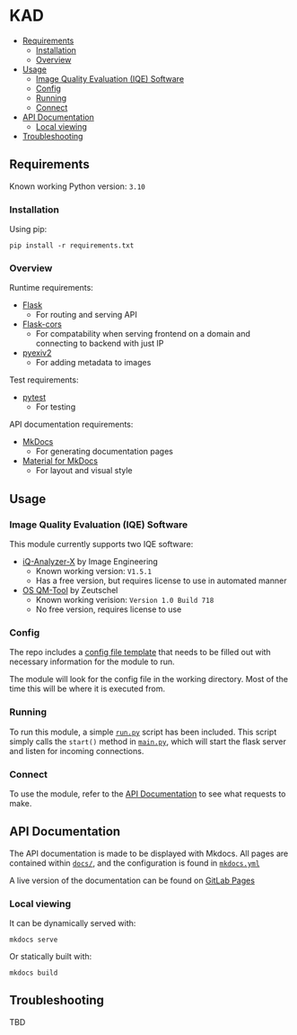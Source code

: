 # KAD

- [Requirements](#requirements)
    - [Installation](#installation)
    - [Overview](#overview)
- [Usage](#usage)
    - [Image Quality Evaluation (IQE) Software](#image-quality-evaluation-iqe-software)
    - [Config](#config)
    - [Running](#running)
    - [Connect](#connect)
- [API Documentation](#api-documentation)
    - [Local viewing](#local-viewing)
- [Troubleshooting](#troubleshooting)

## Requirements

Known working Python version: `3.10`

### Installation

Using pip:
```
pip install -r requirements.txt
```

### Overview

Runtime requirements:
- [Flask](https://github.com/pallets/flask/)
    - For routing and serving API
- [Flask-cors](https://github.com/corydolphin/flask-cors)
    - For compatability when serving frontend on a domain and connecting to backend with just IP
- [pyexiv2](https://github.com/LeoHsiao1/pyexiv2)
    - For adding metadata to images

Test requirements:
- [pytest](https://github.com/pytest-dev/pytest)
    - For testing

API documentation requirements:
- [MkDocs](https://github.com/mkdocs/mkdocs/)
    - For generating documentation pages
- [Material for MkDocs](https://github.com/squidfunk/mkdocs-material)
    - For layout and visual style

## Usage

### Image Quality Evaluation (IQE) Software

This module currently supports two IQE software:
- [iQ-Analyzer-X](https://image-engineering.de/products/software/iq-analyzer-x/) by Image Engineering
    - Known working version: `V1.5.1`
    - Has a free version, but requires license to use in automated manner   
- [OS QM-Tool](https://www.zeutschel.de/en/software/qm-os/) by Zeutschel
    - Known working verision: `Version 1.0 Build 718`
    - No free version, requires license to use

### Config

The repo includes a [config file template](config.ini.template) that needs to be filled out with necessary information for the module to run. 

The module will look for the config file in the working directory. Most of the time this will be where it is executed from. 

### Running

To run this module, a simple [`run.py`](run.py) script has been included. This script simply calls the `start()` method in [`main.py`](kad/main.py), which will start the flask server and listen for incoming connections.

### Connect

To use the module, refer to the [API Documentation](#api-documentation) to see what requests to make.

## API Documentation

The API documentation is made to be displayed with Mkdocs. All pages are contained within [`docs/`](docs/), and the configuration is found in [`mkdocs.yml`](mkdocs.yml)

A live version of the documentation can be found on [GitLab Pages](https://bachelor_group9_2022.gitlab.io/kvalitetssikring-av-digitisering/docs/)

### Local viewing 

It can be dynamically served with:
```
mkdocs serve
```

Or statically built with:
```
mkdocs build
```

## Troubleshooting

TBD